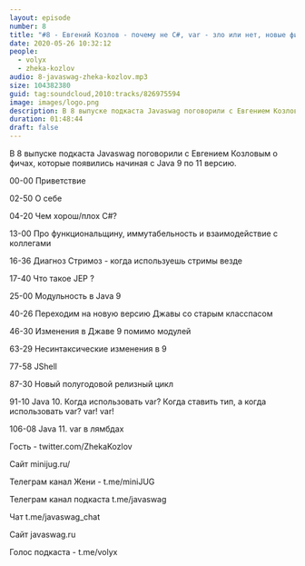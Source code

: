 ```yaml
---
layout: episode
number: 8
title: "#8 - Евгений Козлов - почему не C#, var - зло или нет, новые фичи Java 9-11"
date: 2020-05-26 10:32:12
people:
  - volyx
  - zheka-kozlov
audio: 8-javaswag-zheka-kozlov.mp3
size: 104382380
guid: tag:soundcloud,2010:tracks/826975594
image: images/logo.png
description: В 8 выпуске подкаста Javaswag поговорили с Евгением Козловым о фичах, которые появились начиная с Java 9 по 11 версию.
duration: 01:48:44
draft: false
---
```


В 8 выпуске подкаста Javaswag поговорили с Евгением Козловым о фичах, которые появились начиная с Java 9 по 11 версию.



00-00 Приветствие

02-50 О себе

04-20 Чем хорош/плох C#?

13-00 Про функциональщину, иммутабельность и взаимодействие с коллегами

16-36 Диагноз Стримоз - когда используешь стримы везде

17-40 Что такое JEP ?

25-00 Модульность в Java 9

40-26 Переходим на новую версию Джавы со старым класспасом

46-30 Изменения в Джаве 9 помимо модулей

63-29 Несинтаксические изменения в 9

77-58 JShell

87-30 Новый полугодовой релизный цикл

91-10 Java 10. Когда использовать var? Когда ставить тип, а когда использовать var? var! var!

106-08 Java 11. var в лямбдах





Гость - twitter.com/ZhekaKozlov



Сайт minijug.ru/

Телеграм канал Жени - t.me/miniJUG



Телеграм канал подкаста t.me/javaswag



Чат t.me/javaswag_chat



Сайт javaswag.ru



Голос подкаста - t.me/volyx